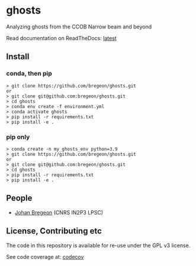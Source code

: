 # ghosts

Analyzing ghosts from the CCOB Narrow beam and beyond

Read documentation on ReadTheDocs: [latest](https://ghosts.readthedocs.io/en/latest/ghosts.html)

## Install
### conda, then pip
```
> git clone https://github.com/bregeon/ghosts.git
or
> git clone git@github.com:bregeon/ghosts.git
> cd ghosts
> conda env create -f environment.yml
> conda activate ghosts
> pip install -r requirements.txt
> pip install -e .
```

### pip only
```
> conda create -n my_ghosts_env python=3.9
> git clone https://github.com/bregeon/ghosts.git
or
> git clone git@github.com:bregeon/ghosts.git
> cd ghosts
> pip install -r requirements.txt
> pip install -e .
```

## People

* [Johan Bregeon](https://github.com/bregeon) (CNRS IN2P3 LPSC)


## License, Contributing etc

The code in this repository is available for re-use under the GPL v3 license.

See code coverage at: [codecov](https://app.codecov.io/gh/bregeon/ghosts)
